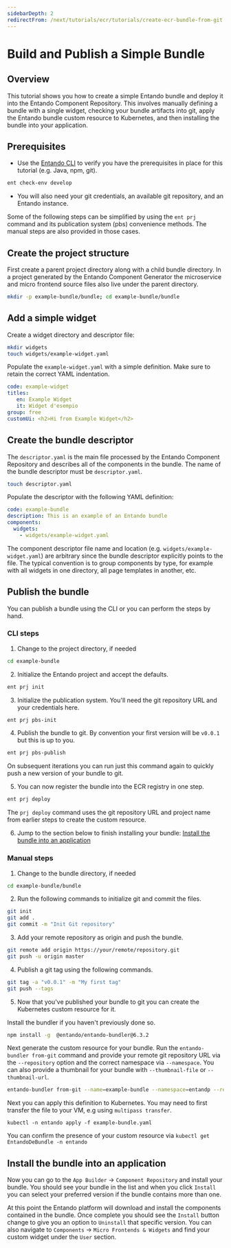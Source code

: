 ```yaml
---
sidebarDepth: 2
redirectFrom: /next/tutorials/ecr/tutorials/create-ecr-bundle-from-git.html
---
```

# Build and Publish a Simple Bundle

## Overview
This tutorial shows you how to create a simple Entando bundle and deploy it into the Entando Component Repository. This involves manually defining a bundle with a single widget, checking your bundle artifacts into git, apply the Entando bundle custom resource to Kubernetes, and then installing the bundle into your application.

## Prerequisites
* Use the [Entando CLI](../../docs/reference/entando-cli.md#check-environment) to verify you have the prerequisites in place for this tutorial (e.g. Java, npm, git).
``` sh
ent check-env develop
```
* You will also need your git credentials, an available git repository, and an Entando instance.

Some of the following steps can be simplified by using the `ent prj` command and its publication system (pbs) convenience methods. The manual steps are also provided in those cases.

## Create the project structure
First create a parent project directory along with a child bundle directory. In a project generated by the Entando Component Generator the microservice and micro frontend source files also live under the parent directory.

``` sh
mkdir -p example-bundle/bundle; cd example-bundle/bundle
```
## Add a simple widget

Create a widget directory and descriptor file:
``` sh
mkdir widgets
touch widgets/example-widget.yaml
```

Populate the `example-widget.yaml` with a simple definition. Make sure to retain the correct YAML indentation.
``` yaml
code: example-widget
titles:
   en: Example Widget
   it: Widget d'esempio
group: free
customUi: <h2>Hi from Example Widget</h2>
```

## Create the bundle descriptor

The `descriptor.yaml` is the main file processed by the Entando Component Repository and describes all of the components in the bundle. The name of the bundle descriptor must be `descriptor.yaml`.
```sh
touch descriptor.yaml
```

Populate the descriptor with the following YAML definition:
``` yaml
code: example-bundle
description: This is an example of an Entando bundle
components:
  widgets:
    - widgets/example-widget.yaml
```
The component descriptor file name and location (e.g. `widgets/example-widget.yaml`) are arbitrary since the bundle descriptor explicitly points to the file. The typical convention is to group components by type, for example with all widgets in one directory, all page templates in another, etc.

## Publish the bundle

You can publish a bundle using the CLI or you can perform the steps by hand.

### CLI steps
1. Change to the project directory, if needed
```sh
cd example-bundle
```

2. Initialize the Entando project and accept the defaults.
``` sh
ent prj init
```
3. Initialize the publication system. You'll need the git repository URL and your credentials here.
``` sh
ent prj pbs-init
```
4. Publish the bundle to git. By convention your first version will be `v0.0.1` but this is up to you.
``` sh
ent prj pbs-publish
```
On subsequent iterations you can run just this command again to quickly push a new version of your bundle to git.

5. You can now register the bundle into the ECR registry in one step.
``` sh
ent prj deploy
```
 The `prj deploy` command uses the git repository URL and project name from earlier steps to create the custom resource.

6. Jump to the section below to finish installing your bundle: [Install the bundle into an application](#install-the-bundle-into-an-application)

### Manual steps
1. Change to the bundle directory, if needed
``` sh
cd example-bundle/bundle
```

2. Run the following commands to initialize git and commit the files.
``` sh
git init
git add .
git commit -m "Init Git repository"
```

3. Add your remote repository as origin and push the bundle.
``` sh
git remote add origin https://your/remote/repository.git
git push -u origin master
```

4. Publish a git tag using the following commands.
``` sh
git tag -a "v0.0.1" -m "My first tag"
git push --tags
```

5. Now that you've published your bundle to git you can create the Kubernetes custom resource for it.

Install the bundler if you haven't previously done so.
``` sh
npm install -g  @entando/entando-bundler@6.3.2
```

Next generate the custom resource for your bundle. Run the `entando-bundler from-git` command and provide your remote git repository URL via the `--repository` option and the correct namespace via `--namespace`. You can also provide a thumbnail for your bundle with `--thumbnail-file` or `--thumbnail-url`.

``` sh
entando-bundler from-git --name=example-bundle --namespace=entandp --repository=https://your/remote/repository.git --dry-run > example-bundle.yaml
```

Next you can apply this definition to Kubernetes. You may need to first transfer the file to your VM, e.g using `multipass transfer`.

```
kubectl -n entando apply -f example-bundle.yaml
```

You can confirm the presence of your custom resource via `kubectl get EntandoDeBundle -n entando`

## Install the bundle into an application
Now you can go to the `App Builder` → `Component Repository` and install your bundle. You should see your bundle in the list and when you click `Install` you can select your preferred version if the bundle contains more than one.

At this point the Entando platform will download and install the components contained in the bundle. Once complete you should see the `Install` button change to give you an option to `Uninstall` that specific version. You can also navigate to `Components` → `Micro Frontends & Widgets` and find your custom widget under the `User` section.
